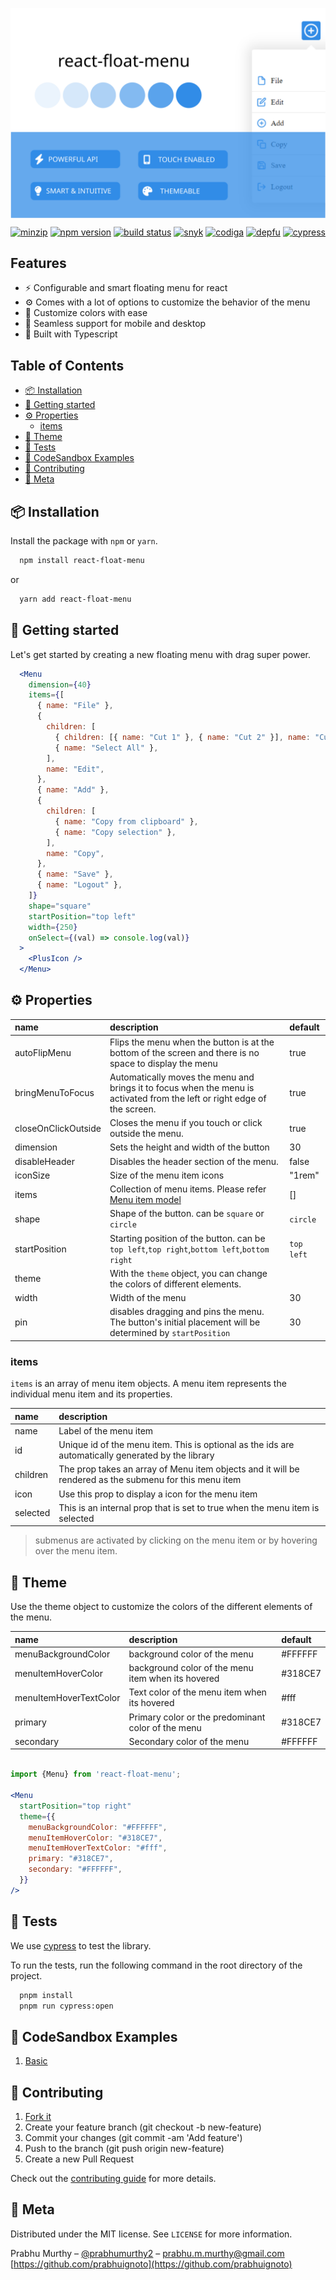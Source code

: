 <p align="center">
  <a href="">
    <img src="./logo.svg" align="center" alt="logo" />
  </a>
</p>

<p align="center">
  <a href="https://www.npmjs.com/package/react-float-menu"><img src="https://img.shields.io/npm/v/react-float-menu" alt="minzip"></a>
  <a href="https://img.shields.io/bundlephobia/minzip/react-float-menu"><img src="https://img.shields.io/bundlephobia/minzip/react-float-menu" alt="npm version"></a>
  <a href="https://opensource.org/licenses/MIT"><img src="https://img.shields.io/npm/l/react-float-menu" alt="build status"></a>
  <a href="https://snyk.io/test/github/prabhuignoto/react-float-menu"><img src="https://img.shields.io/snyk/vulnerabilities/github/prabhuignoto/react-float-menu" alt="snyk"></a>
  <a href="https://app.codiga.io/hub/project/34090/react-float-menu"><img src="https://api.codiga.io/project/34090/score/svg" alt="codiga"></a>
  <a href="https://depfu.com/github/prabhuignoto/react-float-menu?project_id=36049"><img src="https://badges.depfu.com/badges/f3de8a5fe036234eef1005ea21f8af17/overview.svg" alt="depfu"></a>
  <a href="https://github.com/prabhuignoto/react-float-menu/actions/workflows/cypress.yml"><img src="https://github.com/prabhuignoto/react-float-menu/actions/workflows/cypress.yml/badge.svg" alt="cypress"></a>
</p>


<h2>Features</h2>

- ⚡ Configurable and smart floating menu for react
- ⚙️ Comes with a lot of options to customize the  behavior of the menu
- 🎨 Customize colors with ease
- 📱 Seamless support for mobile and desktop
- 💪 Built with Typescript

<h2>Table of Contents</h2>

- [📦 Installation](#-installation)
- [🚀 Getting started](#-getting-started)
- [⚙️ Properties](#️-properties)
  - [items](#items)
- [🎨 Theme](#-theme)
- [🧪 Tests](#-tests)
- [🍫 CodeSandbox Examples](#-codesandbox-examples)
- [🤝 Contributing](#-contributing)
- [📃 Meta](#-meta)

## 📦 Installation

Install the package with `npm` or `yarn`.

```bash
  npm install react-float-menu
```

or

``` bash
  yarn add react-float-menu
```

## 🚀 Getting started

Let's get started by creating a new floating menu with drag super power.

```jsx
  <Menu
    dimension={40}
    items={[
      { name: "File" },
      {
        children: [
          { children: [{ name: "Cut 1" }, { name: "Cut 2" }], name: "Cut" },
          { name: "Select All" },
        ],
        name: "Edit",
      },
      { name: "Add" },
      {
        children: [
          { name: "Copy from clipboard" },
          { name: "Copy selection" },
        ],
        name: "Copy",
      },
      { name: "Save" },
      { name: "Logout" },
    ]}
    shape="square"
    startPosition="top left"
    width={250}
    onSelect={(val) => console.log(val)}
  >
    <PlusIcon />
  </Menu>
```

## ⚙️ Properties

| name                | description                                                                                                               | default    |
| :------------------ | :------------------------------------------------------------------------------------------------------------------------ | :--------- |
| autoFlipMenu        | Flips the menu when the button is at the bottom of the screen and there is no space to display the menu                   | true       |
| bringMenuToFocus    | Automatically moves the menu and brings it to focus when the menu is activated from the left or right edge of the screen. | true       |
| closeOnClickOutside | Closes the menu if you touch or click outside the menu.                                                                   | true       |
| dimension           | Sets the height and width of the button                                                                                   | 30         |
| disableHeader       | Disables the header section of the menu.                                                                                  | false      |
| iconSize            | Size of the menu item icons                                                                                               | "1rem"     |
| items               | Collection of menu items. Please refer [Menu item model](#menu-item-model)                                                | []         |
| shape               | Shape of the button. can be `square` or `circle`                                                                          | `circle`   |
| startPosition       | Starting position of the button. can be `top left`,`top right`,`bottom left`,`bottom right`                               | `top left` |
| theme               | With the `theme` object, you can change the colors of different elements.                                                 |            |
| width               | Width of the menu                                                                                                         | 30         |
| pin                 | disables dragging and pins the menu. The button's initial placement will be determined by `startPosition`                 | 30         |

### items

`items` is an array of menu item objects. A menu item represents the individual menu item and its properties.

| name     | description                                                                                            |
| :------- | :----------------------------------------------------------------------------------------------------- |
| name     | Label of the menu item                                                                                 |
| id       | Unique id of the menu item. This is optional as the ids are automatically generated by the library     |
| children | The prop takes an array of Menu item objects and it will be rendered as the submenu for this menu item |
| icon     | Use this prop to display a icon for the menu item                                                      |
| selected | This is an internal prop that is set to true when the menu item is selected                            |

> submenus are activated by clicking on the menu item or by hovering over the menu item.

## 🎨 Theme

Use the theme object to customize the colors of the different elements of the menu.

| name                   | description                                        | default |
| :--------------------- | :------------------------------------------------- | :------ |
| menuBackgroundColor    | background color of the menu                       | #FFFFFF |
| menuItemHoverColor     | background color of the menu item when its hovered | #318CE7 |
| menuItemHoverTextColor | Text color of the menu item when its hovered       | #fff    |
| primary                | Primary color or the predominant color of the menu | #318CE7 |
| secondary              | Secondary color of the menu                        | #FFFFFF |

```jsx

import {Menu} from 'react-float-menu';

<Menu
  startPosition="top right"
  theme={{
    menuBackgroundColor: "#FFFFFF",
    menuItemHoverColor: "#318CE7",
    menuItemHoverTextColor: "#fff",
    primary: "#318CE7",
    secondary: "#FFFFFF",
  }}
/>

```

## 🧪 Tests

We use [cypress](https://docs.cypresshq.com/guides/guides/introduction/getting-started/) to test the library.

To run the tests, run the following command in the root directory of the project.

```bash
  pnpm install
  pnpm run cypress:open
```

## 🍫 CodeSandbox Examples

1. [Basic](https://codesandbox.io/s/black-dawn-xzw0xd)

## 🤝 Contributing

1. [Fork it](https://github.com/prabhuignoto/react-float-menu/fork)
2. Create your feature branch (git checkout -b new-feature)
3. Commit your changes (git commit -am 'Add feature')
4. Push to the branch (git push origin new-feature)
5. Create a new Pull Request

Check out the [contributing guide](/CONTRIBUTING.md) for more details.

## 📃 Meta

Distributed under the MIT license. See `LICENSE` for more information.

Prabhu Murthy – [@prabhumurthy2](https://twitter.com/prabhumurthy2) – prabhu.m.murthy@gmail.com
[https://github.com/prabhuignoto](https://github.com/prabhuignoto)
